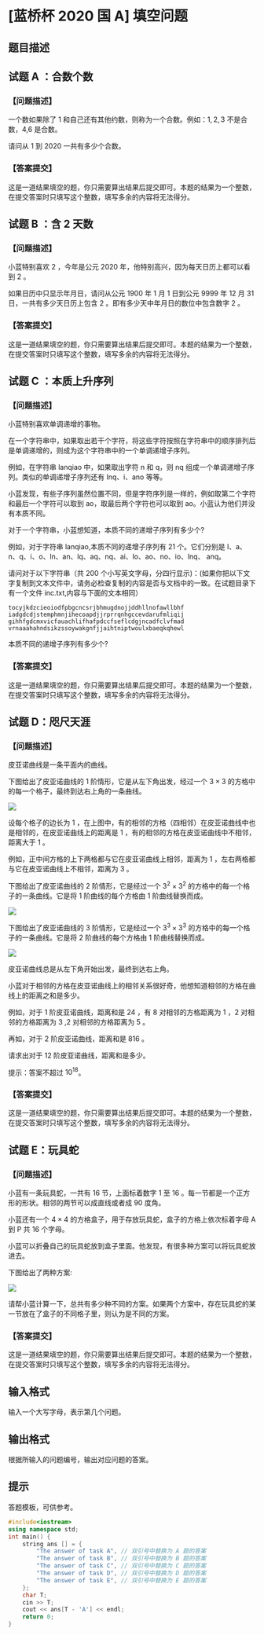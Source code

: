 # [蓝桥杯 2020 国 A] 填空问题

## 题目描述


## 试题 A ：合数个数

### 【问题描述】

一个数如果除了 $1$  和自己还有其他约数，则称为一个合数。例如：$1,2,3$ 不是合数，4,6 是合数。

请问从 $1$  到 $2020$  一共有多少个合数。

### 【答案提交】

这是一道结果填空的题，你只需要算出结果后提交即可。本题的结果为一个整数，在提交答案时只填写这个整数，填写多余的内容将无法得分。

## 试题 B ：含 $2$  天数

### 【问题描述】

小蓝特别喜欢 $2$ ，今年是公元 $2020$ 年，他特别高兴，因为每天日历上都可以看到 $2$ 。

如果日历中只显示年月日，请问从公元 $1900$  年 $1$  月 $1$  日到公元 $9999$  年 $12$  月 $31$  日，一共有多少天日历上包含 $2$ 。即有多少天中年月日的数位中包含数字 $2$ 。

### 【答案提交】

这是一道结果填空的题，你只需要算出结果后提交即可。本题的结果为一个整数，在提交答案时只填写这个整数，填写多余的内容将无法得分。

## 试题 C ：本质上升序列

### 【问题描述】

小蓝特别喜欢单调递增的事物。

在一个字符串中，如果取出若干个字符，将这些字符按照在字符串中的顺序排列后是单调递增的，则成为这个字符串中的一个单调递增子序列。

例如，在字符串 lanqiao 中，如果取出字符 $\mathrm{n}$ 和 $\mathrm{q}$，则 $\mathrm{nq}$ 组成一个单调递增子序列。类似的单调递增子序列还有 Inq、i、ano 等等。

小蓝发现，有些子序列虽然位置不同，但是字符序列是一样的，例如取第二个字符和最后一个字符可以取到 $\mathrm{ao}$，取最后两个字符也可以取到 ao。小蓝认为他们并没有本质不同。

对于一个字符串，小蓝想知道，本质不同的递增子序列有多少个?

例如，对于字符串 lanqiao,本质不同的递增子序列有 $21$  个。它们分别是 l、a、n、q、i、o、ln、an、lq、aq、nq、ai、lo、ao、no、io、lnq、 anq。

请问对于以下字符串（共 $200$  个小写英文字母，分四行显示)：(如果你把以下文字复制到文本文件中，请务必检查复制的内容是否与文档中的一致。在试题目录下有一个文件 inc.txt,内容与下面的文本相同）

```
tocyjkdzcieoiodfpbgcncsrjbhmugdnojjddhllnofawllbhf
iadgdcdjstemphmnjihecoapdjjrprrqnhgccevdarufmliqij
gihhfgdcmxvicfauachlifhafpdccfseflcdgjncadfclvfmad
vrnaaahahndsikzssoywakgnfjjaihtniptwoulxbaeqkqhewl
```

本质不同的递增子序列有多少个?

### 【答案提交】

这是一道结果填空的题，你只需要算出结果后提交即可。本题的结果为一个整数，在提交答案时只填写这个整数，填写多余的内容将无法得分。

## 试题 D：咫尺天涯

### 【问题描述】

皮亚诺曲线是一条平面内的曲线。

下图给出了皮亚诺曲线的 $1$  阶情形，它是从左下角出发，经过一个 $3 \times 3$ 的方格中的每一个格子，最终到达右上角的一条曲线。

![](https://luogu.oss-cn-hangzhou.aliyuncs.com/upload/vjudge_pic/lanqiao/2022_09_30_334c51de49a3a8e7ba1bg-05.jpg)

设每个格子的边长为 $1$ ，在上图中，有的相邻的方格（四相邻）在皮亚诺曲线中也是相邻的，在皮亚诺曲线上的距离是 $1$ ，有的相邻的方格在皮亚诺曲线中不相邻，距离大于 $1$ 。

例如，正中间方格的上下两格都与它在皮亚诺曲线上相邻，距离为 $1$ ，左右两格都与它在皮亚诺曲线上不相邻，距离为 $3$ 。

下图给出了皮亚诺曲线的 $2$  阶情形，它是经过一个 $3^{2} \times 3^{2}$ 的方格中的每一个格子的一条曲线。它是将 $1$  阶曲线的每个方格由 $1$  阶曲线替换而成。

![](https://luogu.oss-cn-hangzhou.aliyuncs.com/upload/vjudge_pic/lanqiao/2022_09_30_334c51de49a3a8e7ba1bg-06.jpg)

下图给出了皮亚诺曲线的 $3$  阶情形，它是经过一个 $3^{3} \times 3^{3}$ 的方格中的每一个格子的一条曲线。它是将 $2$  阶曲线的每个方格由 $1$  阶曲线替换而成。

![](https://luogu.oss-cn-hangzhou.aliyuncs.com/upload/vjudge_pic/lanqiao/2022_09_30_334c51de49a3a8e7ba1bg-07.jpg)

皮亚诺曲线总是从左下角开始出发，最终到达右上角。

小蓝对于相邻的方格在皮亚诺曲线上的相邻关系很好奇，他想知道相邻的方格在曲线上的距离之和是多少。

例如，对于 $1$  阶皮亚诺曲线，距离和是 $24$ ，有 $8$  对相邻的方格距离为 $1$ ，2 对相邻的方格距离为 $3$ ,2 对相邻的方格距离为 $5$ 。

再如，对于 $2$  阶皮亚诺曲线，距离和是 $816$ 。

请求出对于 $12$  阶皮亚诺曲线，距离和是多少。

提示：答案不超过 $10^{18}$。

### 【答案提交】

这是一道结果填空的题，你只需要算出结果后提交即可。本题的结果为一个整数，在提交答案时只填写这个整数，填写多余的内容将无法得分。

## 试题 E：玩具蛇

### 【问题描述】

小蓝有一条玩具蛇，一共有 $16$  节，上面标着数字 $1$  至 $16$ 。每一节都是一个正方形的形状。相邻的两节可以成直线或者成 $90$  度角。

小蓝还有一个 $4 \times 4$ 的方格盒子，用于存放玩具蛇，盒子的方格上依次标着字母 $\mathrm{A}$ 到 $\mathrm{P}$ 共 $16$  个字母。

小蓝可以折叠自己的玩具蛇放到盒子里面。他发现，有很多种方案可以将玩具蛇放进去。

下图给出了两种方案:

![](https://cdn.luogu.com.cn/upload/image_hosting/o83c5jqw.png)

请帮小蓝计算一下，总共有多少种不同的方案。如果两个方案中，存在玩具蛇的某一节放在了盒子的不同格子里，则认为是不同的方案。

### 【答案提交】

这是一道结果填空的题，你只需要算出结果后提交即可。本题的结果为一个整数，在提交答案时只填写这个整数，填写多余的内容将无法得分。

## 输入格式

输入一个大写字母，表示第几个问题。

## 输出格式

根据所输入的问题编号，输出对应问题的答案。

## 提示

答题模板，可供参考。

```cpp
#include<iostream>
using namespace std;
int main() {
    string ans [] = {
        "The answer of task A", // 双引号中替换为 A 题的答案
        "The answer of task B", // 双引号中替换为 B 题的答案
        "The answer of task C", // 双引号中替换为 C 题的答案
        "The answer of task D", // 双引号中替换为 D 题的答案
        "The answer of task E", // 双引号中替换为 E 题的答案
    };
    char T;
    cin >> T;
    cout << ans[T - 'A'] << endl;
    return 0;
}
```
